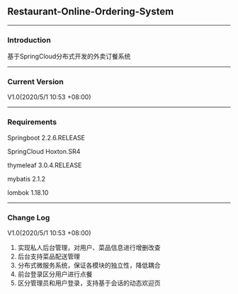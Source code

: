 ## Restaurant-Online-Ordering-System
***
### Introduction
基于SpringCloud分布式开发的外卖订餐系统
***
### Current Version
V1.0(2020/5/1 10:53 +08:00)
***
### Requirements
Springboot 2.2.6.RELEASE

SpringCloud Hoxton.SR4

thymeleaf 3.0.4.RELEASE

mybatis 2.1.2

lombok 1.18.10

***
### Change Log
V1.0(2020/5/1 10:53 +08:00)
1. 实现私人后台管理，对用户、菜品信息进行增删改查
2. 后台支持菜品配送管理
3. 分布式微服务系统，保证各模块的独立性，降低耦合
4. 前台登录区分用户进行点餐
5. 区分管理员和用户登录，支持基于会话的动态欢迎页

